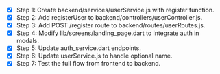 
- [x] Step 1: Create backend/services/userService.js with register function.
- [x] Step 2: Add registerUser to backend/controllers/userController.js.
- [x] Step 3: Add POST /register route to backend/routes/userRoutes.js.
- [x] Step 4: Modify lib/screens/landing_page.dart to integrate auth in modals.
- [x] Step 5: Update auth_service.dart endpoints.
- [x] Step 6: Update userService.js to handle optional name.
- [x] Step 7: Test the full flow from frontend to backend.
